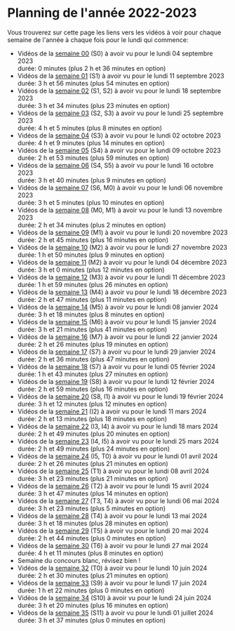 
# Planning de l'année 2022-2023

Vous trouverez sur cette page les liens vers les vidéos à voir pour chaque
semaine de l'année à chaque fois pour le lundi qui commence:

* Vidéos de la [semaine 00](Sem00.html) (S0) à avoir vu pour le lundi 04 septembre 2023   
  durée: 0 minutes (plus 2 h et 36 minutes en option)
* Vidéos de la [semaine 01](Sem01.html) (S1) à avoir vu pour le lundi 11 septembre 2023   
  durée: 3 h et 56 minutes (plus 54 minutes en option)
* Vidéos de la [semaine 02](Sem02.html) (S1, S2) à avoir vu pour le lundi 18 septembre 2023   
  durée: 3 h et 34 minutes (plus 23 minutes en option)
* Vidéos de la [semaine 03](Sem03.html) (S2, S3) à avoir vu pour le lundi 25 septembre 2023   
  durée: 4 h et 5 minutes (plus 8 minutes en option)
* Vidéos de la [semaine 04](Sem04.html) (S3) à avoir vu pour le lundi 02 octobre 2023   
  durée: 4 h et 9 minutes (plus 14 minutes en option)
* Vidéos de la [semaine 05](Sem05.html) (S4) à avoir vu pour le lundi 09 octobre 2023   
  durée: 2 h et 53 minutes (plus 59 minutes en option)
* Vidéos de la [semaine 06](Sem06.html) (S4, S5) à avoir vu pour le lundi 16 octobre 2023   
  durée: 3 h et 40 minutes (plus 9 minutes en option)
* Vidéos de la [semaine 07](Sem07.html) (S6, M0) à avoir vu pour le lundi 06 novembre 2023   
  durée: 3 h et 5 minutes (plus 10 minutes en option)
* Vidéos de la [semaine 08](Sem08.html) (M0, M1) à avoir vu pour le lundi 13 novembre 2023   
  durée: 2 h et 34 minutes (plus 2 minutes en option)
* Vidéos de la [semaine 09](Sem09.html) (M1) à avoir vu pour le lundi 20 novembre 2023   
  durée: 2 h et 45 minutes (plus 16 minutes en option)
* Vidéos de la [semaine 10](Sem10.html) (M2) à avoir vu pour le lundi 27 novembre 2023   
  durée: 1 h et 50 minutes (plus 9 minutes en option)
* Vidéos de la [semaine 11](Sem11.html) (M2) à avoir vu pour le lundi 04 décembre 2023   
  durée: 3 h et 0 minutes (plus 12 minutes en option)
* Vidéos de la [semaine 12](Sem12.html) (M3) à avoir vu pour le lundi 11 décembre 2023   
  durée: 1 h et 59 minutes (plus 26 minutes en option)
* Vidéos de la [semaine 13](Sem13.html) (M4) à avoir vu pour le lundi 18 décembre 2023   
  durée: 2 h et 47 minutes (plus 11 minutes en option)
* Vidéos de la [semaine 14](Sem14.html) (M5) à avoir vu pour le lundi 08 janvier 2024   
  durée: 3 h et 18 minutes (plus 8 minutes en option)
* Vidéos de la [semaine 15](Sem15.html) (M6) à avoir vu pour le lundi 15 janvier 2024   
  durée: 3 h et 21 minutes (plus 41 minutes en option)
* Vidéos de la [semaine 16](Sem16.html) (M7) à avoir vu pour le lundi 22 janvier 2024   
  durée: 2 h et 26 minutes (plus 19 minutes en option)
* Vidéos de la [semaine 17](Sem17.html) (S7) à avoir vu pour le lundi 29 janvier 2024   
  durée: 2 h et 36 minutes (plus 47 minutes en option)
* Vidéos de la [semaine 18](Sem18.html) (S7) à avoir vu pour le lundi 05 février 2024   
  durée: 1 h et 43 minutes (plus 27 minutes en option)
* Vidéos de la [semaine 19](Sem19.html) (S8) à avoir vu pour le lundi 12 février 2024   
  durée: 2 h et 59 minutes (plus 16 minutes en option)
* Vidéos de la [semaine 20](Sem20.html) (S8, I1) à avoir vu pour le lundi 19 février 2024   
  durée: 3 h et 12 minutes (plus 12 minutes en option)
* Vidéos de la [semaine 21](Sem21.html) (I2) à avoir vu pour le lundi 11 mars 2024   
  durée: 2 h et 13 minutes (plus 18 minutes en option)
* Vidéos de la [semaine 22](Sem22.html) (I3, I4) à avoir vu pour le lundi 18 mars 2024   
  durée: 2 h et 49 minutes (plus 20 minutes en option)
* Vidéos de la [semaine 23](Sem23.html) (I4, I5) à avoir vu pour le lundi 25 mars 2024   
  durée: 2 h et 49 minutes (plus 24 minutes en option)
* Vidéos de la [semaine 24](Sem24.html) (I5, T0) à avoir vu pour le lundi 01 avril 2024   
  durée: 2 h et 26 minutes (plus 21 minutes en option)
* Vidéos de la [semaine 25](Sem25.html) (T1) à avoir vu pour le lundi 08 avril 2024   
  durée: 3 h et 23 minutes (plus 21 minutes en option)
* Vidéos de la [semaine 26](Sem26.html) (T2) à avoir vu pour le lundi 15 avril 2024   
  durée: 3 h et 47 minutes (plus 14 minutes en option)
* Vidéos de la [semaine 27](Sem27.html) (T3, T4) à avoir vu pour le lundi 06 mai 2024   
  durée: 3 h et 23 minutes (plus 5 minutes en option)
* Vidéos de la [semaine 28](Sem28.html) (T4) à avoir vu pour le lundi 13 mai 2024   
  durée: 3 h et 18 minutes (plus 28 minutes en option)
* Vidéos de la [semaine 29](Sem29.html) (T5) à avoir vu pour le lundi 20 mai 2024   
  durée: 2 h et 44 minutes (plus 0 minutes en option)
* Vidéos de la [semaine 30](Sem30.html) (T6) à avoir vu pour le lundi 27 mai 2024   
  durée: 4 h et 11 minutes (plus 8 minutes en option)
* Semaine du concours blanc, révisez bien !
* Vidéos de la [semaine 32](Sem32.html) (T0) à avoir vu pour le lundi 10 juin 2024   
  durée: 2 h et 30 minutes (plus 21 minutes en option)
* Vidéos de la [semaine 33](Sem33.html) (S9) à avoir vu pour le lundi 17 juin 2024   
  durée: 1 h et 22 minutes (plus 0 minutes en option)
* Vidéos de la [semaine 34](Sem34.html) (S10) à avoir vu pour le lundi 24 juin 2024   
  durée: 3 h et 20 minutes (plus 16 minutes en option)
* Vidéos de la [semaine 35](Sem35.html) (S11) à avoir vu pour le lundi 01 juillet 2024   
  durée: 3 h et 37 minutes (plus 0 minutes en option)

